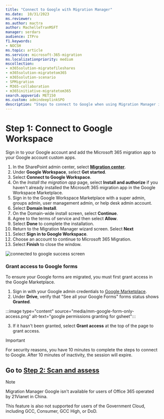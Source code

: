 ```yaml
---
title: "Connect to Google with Migration Manager"
ms.date:  10/31/2023
ms.reviewer: 
ms.author: mactra
author: MachelleTranMSFT
manager: serdars
audience: ITPro
f1.keywords:
- NOCSH
ms.topic: article
ms.service: microsoft-365-migration
ms.localizationpriority: medium
mscollection:
- m365solution-migratefileshares
- m365solution-migratetom365
- m365solution-scenario
- SPMigration
- M365-collaboration
- m365initiative-migratetom365
search.appverid: MET150
ms.custom: admindeeplinkSPO
description: "Steps to connect to Google when using Migration Manager in the SharePoint Admin center."
---
```


# Step 1:  Connect to Google Workspace

Sign in to your Google account and add the Microsoft 365 migration app to your Google account custom apps. 

1. In the SharePoint admin center, select <a href="https://go.microsoft.com/fwlink/?linkid=2185075" target="_blank">**Migration center**</a>. 
2. Under **Google Workspace**, select **Get started**.
3. Select **Connect to Google Workspace**. 
4. On the *Install the migration app* page, select **Install and authorize** if you haven't already installed the Microsoft 365 migration app in the Google Workspace Marketplace. 
5. Sign in to the Google Workspace Marketplace with a super admin, groups admin, user management admin, or help desk admin account. 
6. Select **Domain Install**.
7. On the Domain-wide install screen, select **Continue**.
8. Agree to the terms of service and then select **Allow**. 
9. Select **Done** to complete the installation.
10. Return to the Migration Manager wizard screen. Select **Next**
11. Select **Sign in to Google Workspace**.
12. Choose an account to continue to Microsoft 365 Migration.
13. Select **Finish** to close the window.

![connected to google success screen](media/mm-google-connected-success.png)


### Grant access to Google forms

To ensure your Google forms are migrated, you must first grant access in the Google Marketplace.

1. Sign in with your Google admin credentials to [Google Marketplace](https://admin.google.com/ac/apps/gmail/marketplace/appdetails/888375727339).
2. Under **Drive**, verify that "See all your Google Forms" forms status shows **Granted**.  

  :::image type="content" source="media/mm-google-form-only-access.png" alt-text="google permissions granting for gsheet":::

3. If it hasn't been granted, select **Grant access** at the top of the page to grant access.



>[!Important]
>For security reasons, you have 10 minutes to complete the steps to connect to Google. After 10 minutes of inactivity, the session will expire.

## Go to [**Step 2: Scan and assess**](mm-Google-step2-scan-assess.md)


>[!NOTE]
>Migration Manager Google isn't available for users of Office 365 operated by 21Vianet in China.
>
> This feature is also not supported for users of the Government Cloud, including GCC, Consumer, GCC High, or DoD.

